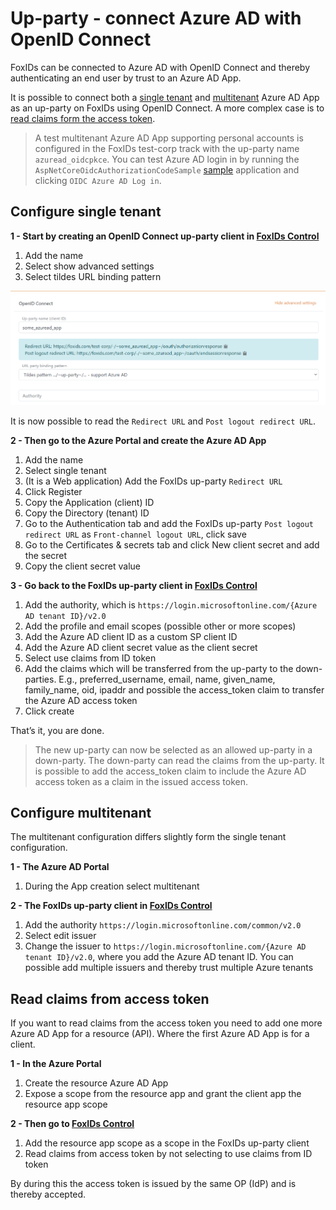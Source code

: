 ﻿# Up-party - connect Azure AD with OpenID Connect

FoxIDs can be connected to Azure AD with OpenID Connect and thereby authenticating an end user by trust to an Azure AD App. 

It is possible to connect both a [single tenant](#configure-single-tenant) and [multitenant](#configure-multitenant) Azure AD App as an up-party on FoxIDs using OpenID Connect. A more complex case is to [read claims form the access token](#read-claims-from-access-token).

> A test multitenant Azure AD App supporting personal accounts is configured in the FoxIDs test-corp track with the up-party name `azuread_oidcpkce`. You can test Azure AD login in by running the `AspNetCoreOidcAuthorizationCodeSample` [sample](samples.md) application and clicking `OIDC Azure AD Log in`.

## Configure single tenant

**1 - Start by creating an OpenID Connect up-party client in [FoxIDs Control](control.md)**

 1. Add the name
 2. Select show advanced settings
 3. Select tildes URL binding pattern

![Read the redirect URLs](images/howto-oidc-azuread-readredirect.png)

It is now possible to read the `Redirect URL` and `Post logout redirect URL`.

**2 - Then go to the Azure Portal and create the Azure AD App**

 1. Add the name
 2. Select single tenant
 3. (It is a Web application) Add the FoxIDs up-party `Redirect URL` 
 4. Click Register
 5. Copy the Application (client) ID
 6. Copy the Directory (tenant) ID
 7. Go to the Authentication tab and add the FoxIDs up-party `Post logout redirect URL` as `Front-channel logout URL`, click save
 8. Go to the Certificates & secrets tab and click New client secret and add the secret
 9. Copy the client secret value

**3 - Go back to the FoxIDs up-party client in [FoxIDs Control](control.md)**

 1. Add the authority, which is `https://login.microsoftonline.com/{Azure AD tenant ID}/v2.0`
 2. Add the profile and email scopes (possible other or more scopes)
 3. Add the Azure AD client ID as a custom SP client ID
 4. Add the Azure AD client secret value as the client secret
 5. Select use claims from ID token
 6. Add the claims which will be transferred from the up-party to the down-parties. E.g., preferred_username, email, name, given_name, family_name, oid, ipaddr and possible the access_token claim to transfer the Azure AD access token 
 7. Click create

That’s it, you are done. 

> The new up-party can now be selected as an allowed up-party in a down-party.
> The down-party can read the claims from the up-party. It is possible to add the access_token claim to include the Azure AD access token as a claim in the issued access token.

## Configure multitenant

The multitenant configuration differs slightly form the single tenant configuration.

**1 - The Azure AD Portal**

 1. During the App creation select multitenant

**2 - The FoxIDs up-party client in [FoxIDs Control](control.md)**

 1. Add the authority `https://login.microsoftonline.com/common/v2.0`
 2. Select edit issuer
 3. Change the issuer to `https://login.microsoftonline.com/{Azure AD tenant ID}/v2.0`, where you add the Azure AD tenant ID. You can possible add multiple issuers and thereby trust multiple Azure tenants

## Read claims from access token

If you want to read claims from the access token you need to add one more Azure AD App for a resource (API). Where the first Azure AD App is for a client.

**1 - In the Azure Portal**

1. Create the resource Azure AD App 
2. Expose a scope from the resource app and grant the client app the resource app scope

**2 - Then go to [FoxIDs Control](control.md)**

1. Add the resource app scope as a scope in the FoxIDs up-party client
2. Read claims from access token by not selecting to use claims from ID token

By during this the access token is issued by the same OP (IdP) and is thereby accepted.
